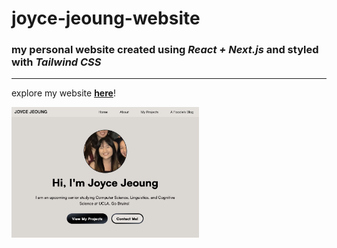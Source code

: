 # joyce-jeoung-website
### my personal website created using *React + Next.js* and styled with *Tailwind CSS*

***

explore my website [**here**](https://joycejeoung.com)!

<img width="300" alt="Joyce Jeoung Portfolio Home Page" 
  src="public/images/portfolio-homepage.png" />
